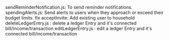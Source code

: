 sendReminderNotification.js: To send reminder notifications.
spendingAlerts.js: Send alerts to users when they approach or exceed their budget limits.
fix acceptInvite: Add existing user to household
deleteLedgerEntry.js : delete a ledger Entry and it's connected bill/income/transaction
editLedgerEntry.js : edit a ledger Entry and it's connected bill/income/transaction
